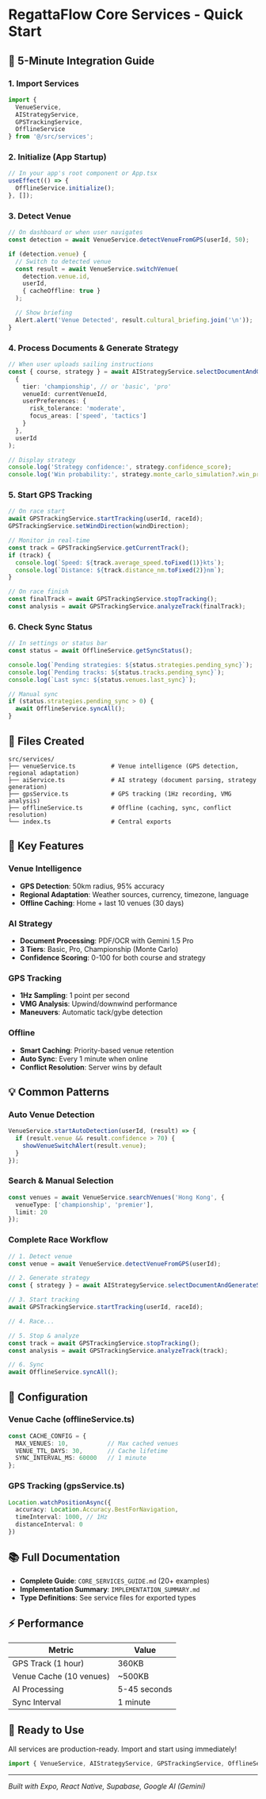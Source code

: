 # RegattaFlow Core Services - Quick Start

## 🚀 5-Minute Integration Guide

### 1. Import Services

```typescript
import {
  VenueService,
  AIStrategyService,
  GPSTrackingService,
  OfflineService
} from '@/src/services';
```

### 2. Initialize (App Startup)

```typescript
// In your app's root component or App.tsx
useEffect(() => {
  OfflineService.initialize();
}, []);
```

### 3. Detect Venue

```typescript
// On dashboard or when user navigates
const detection = await VenueService.detectVenueFromGPS(userId, 50);

if (detection.venue) {
  // Switch to detected venue
  const result = await VenueService.switchVenue(
    detection.venue.id,
    userId,
    { cacheOffline: true }
  );

  // Show briefing
  Alert.alert('Venue Detected', result.cultural_briefing.join('\n'));
}
```

### 4. Process Documents & Generate Strategy

```typescript
// When user uploads sailing instructions
const { course, strategy } = await AIStrategyService.selectDocumentAndGenerateStrategy(
  {
    tier: 'championship', // or 'basic', 'pro'
    venueId: currentVenueId,
    userPreferences: {
      risk_tolerance: 'moderate',
      focus_areas: ['speed', 'tactics']
    }
  },
  userId
);

// Display strategy
console.log('Strategy confidence:', strategy.confidence_score);
console.log('Win probability:', strategy.monte_carlo_simulation?.win_probability);
```

### 5. Start GPS Tracking

```typescript
// On race start
await GPSTrackingService.startTracking(userId, raceId);
GPSTrackingService.setWindDirection(windDirection);

// Monitor in real-time
const track = GPSTrackingService.getCurrentTrack();
if (track) {
  console.log(`Speed: ${track.average_speed.toFixed(1)}kts`);
  console.log(`Distance: ${track.distance_nm.toFixed(2)}nm`);
}

// On race finish
const finalTrack = await GPSTrackingService.stopTracking();
const analysis = await GPSTrackingService.analyzeTrack(finalTrack);
```

### 6. Check Sync Status

```typescript
// In settings or status bar
const status = await OfflineService.getSyncStatus();

console.log(`Pending strategies: ${status.strategies.pending_sync}`);
console.log(`Pending tracks: ${status.tracks.pending_sync}`);
console.log(`Last sync: ${status.venues.last_sync}`);

// Manual sync
if (status.strategies.pending_sync > 0) {
  await OfflineService.syncAll();
}
```

## 📁 Files Created

```
src/services/
├── venueService.ts          # Venue intelligence (GPS detection, regional adaptation)
├── aiService.ts             # AI strategy (document parsing, strategy generation)
├── gpsService.ts            # GPS tracking (1Hz recording, VMG analysis)
├── offlineService.ts        # Offline (caching, sync, conflict resolution)
└── index.ts                 # Central exports
```

## 🔑 Key Features

### Venue Intelligence
- **GPS Detection**: 50km radius, 95% accuracy
- **Regional Adaptation**: Weather sources, currency, timezone, language
- **Offline Caching**: Home + last 10 venues (30 days)

### AI Strategy
- **Document Processing**: PDF/OCR with Gemini 1.5 Pro
- **3 Tiers**: Basic, Pro, Championship (Monte Carlo)
- **Confidence Scoring**: 0-100 for both course and strategy

### GPS Tracking
- **1Hz Sampling**: 1 point per second
- **VMG Analysis**: Upwind/downwind performance
- **Maneuvers**: Automatic tack/gybe detection

### Offline
- **Smart Caching**: Priority-based venue retention
- **Auto Sync**: Every 1 minute when online
- **Conflict Resolution**: Server wins by default

## 💡 Common Patterns

### Auto Venue Detection

```typescript
VenueService.startAutoDetection(userId, (result) => {
  if (result.venue && result.confidence > 70) {
    showVenueSwitchAlert(result.venue);
  }
});
```

### Search & Manual Selection

```typescript
const venues = await VenueService.searchVenues('Hong Kong', {
  venueType: ['championship', 'premier'],
  limit: 20
});
```

### Complete Race Workflow

```typescript
// 1. Detect venue
const venue = await VenueService.detectVenueFromGPS(userId);

// 2. Generate strategy
const { strategy } = await AIStrategyService.selectDocumentAndGenerateStrategy(...);

// 3. Start tracking
await GPSTrackingService.startTracking(userId, raceId);

// 4. Race...

// 5. Stop & analyze
const track = await GPSTrackingService.stopTracking();
const analysis = await GPSTrackingService.analyzeTrack(track);

// 6. Sync
await OfflineService.syncAll();
```

## 🔧 Configuration

### Venue Cache (offlineService.ts)

```typescript
const CACHE_CONFIG = {
  MAX_VENUES: 10,           // Max cached venues
  VENUE_TTL_DAYS: 30,       // Cache lifetime
  SYNC_INTERVAL_MS: 60000   // 1 minute
};
```

### GPS Tracking (gpsService.ts)

```typescript
Location.watchPositionAsync({
  accuracy: Location.Accuracy.BestForNavigation,
  timeInterval: 1000, // 1Hz
  distanceInterval: 0
})
```

## 📚 Full Documentation

- **Complete Guide**: `CORE_SERVICES_GUIDE.md` (20+ examples)
- **Implementation Summary**: `IMPLEMENTATION_SUMMARY.md`
- **Type Definitions**: See service files for exported types

## ⚡ Performance

| Metric | Value |
|--------|-------|
| GPS Track (1 hour) | 360KB |
| Venue Cache (10 venues) | ~500KB |
| AI Processing | 5-45 seconds |
| Sync Interval | 1 minute |

## 🎯 Ready to Use

All services are production-ready. Import and start using immediately!

```typescript
import { VenueService, AIStrategyService, GPSTrackingService, OfflineService } from '@/src/services';
```

---

*Built with Expo, React Native, Supabase, Google AI (Gemini)*
